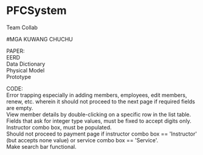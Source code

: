 # PFCSystem
Team Collab

#MGA KUWANG CHUCHU

PAPER: <br />
EERD <br />
Data Dictionary <br />
Physical Model <br />
Prototype <br />



CODE: <br />
Error trapping especially in adding members, employees, edit members, renew, etc. wherein it should not proceed to the next page if required fields are empty. <br />
View member details by double-clicking on a specific row in the list table. <br />
Fields that ask for integer type values, must be fixed to accept digits only. <br />
Instructor combo box, must be populated. <br />
Should not proceed to payment page if instructor combo box == 'Instructor' (but accepts none value) or service combo box == 'Service'. <br />
Make search bar functional.




